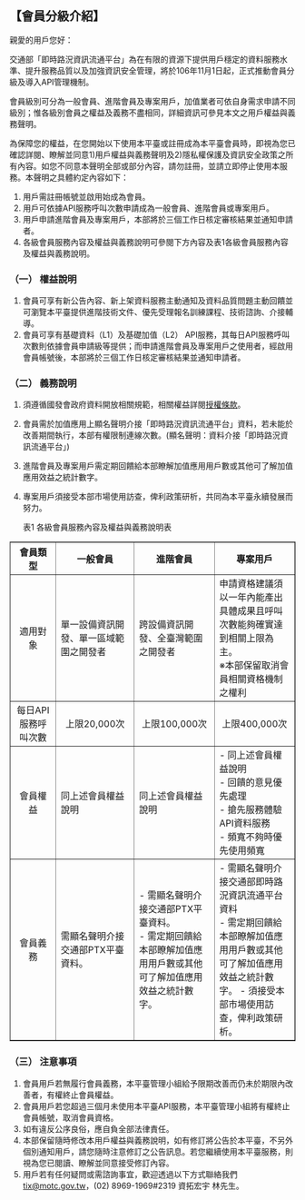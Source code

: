 ## 【會員分級介紹】

親愛的用戶您好：

交通部「即時路況資訊流通平台」為在有限的資源下提供用戶穩定的資料服務水準、提升服務品質以及加強資訊安全管理，將於106年11月1日起，正式推動會員分級及導入API管理機制。

會員級別可分為一般會員、進階會員及專案用戶，加值業者可依自身需求申請不同級別；惟各級別會員之權益及義務不盡相同，詳細資訊可參見本文之用戶權益與義務聲明。

為保障您的權益，在您開始以下使用本平臺或註冊成為本平臺會員時，即視為您已確認詳閱、瞭解並同意1)用戶權益與義務聲明</a>及2)隱私權保護及資訊安全政策</a>之所有內容。如您不同意本聲明全部或部分內容，請勿註冊，並請立即停止使用本服務。本聲明之具體約定內容如下：

1.	用戶需註冊帳號並啟用始成為會員。
2.	用戶可依據API服務呼叫次數申請成為一般會員、進階會員或專案用戶。
3.	用戶申請進階會員及專案用戶，本部將於三個工作日核定審核結果並通知申請者。
4.	各級會員服務內容及權益與義務說明可參閱下方內容及表1各級會員服務內容及權益與義務說明。

### （一）	權益說明
1.	會員可享有新公告內容、新上架資料服務主動通知及資料品質問題主動回饋並可瀏覽本平臺提供進階技術文件、優先受理報名訓練課程、技術諮詢、介接輔導。
2.	會員可享有基礎資料（L1）及基礎加值（L2） API服務，其每日API服務呼叫次數則依據會員申請級等提供；而申請進階會員及專案用戶之使用者，經啟用會員帳號後，本部將於三個工作日核定審核結果並通知申請者。

### （二）	義務說明
1. 須遵循國發會政府資料開放相關規範，相關權益詳閱<a href="https://ptx.transportdata.tw/PTX/APIS/Terms">授權條款</a>。
2. 會員需於加值應用上顯名聲明介接「即時路況資訊流通平台」資料，若未能於改善期間執行，本部有權限制連線次數。(顯名聲明：資料介接「即時路況資訊流通平台」)
3. 進階會員及專案用戶需定期回饋給本部瞭解加值應用用戶數或其他可了解加值應用效益之統計數字。
4. 專案用戶須接受本部市場使用訪查，俾利政策研析，共同為本平臺永續發展而努力。


   表1 各級會員服務內容及權益與義務說明表

<body>
<table border="1">
<tr><th width="80"><center>會員類型</center></th><th width="150">一般會員</th><th width="150">進階會員</th><th width="150">專案用戶</th></tr>
<tr><td height="100"><center>適用對象</center></td><td>單一設備資訊開發、單一區域範圍之開發者</td><td>跨設備資訊開發、全臺灣範圍之開發者</td><td>申請資格建議須以一年內能產出具體成果且呼叫次數能夠確實達到相關上限為主。<br>※本部保留取消會員相關資格機制之權利</br></td></tr>
<tr><td height="50"><center>每日API服務呼叫次數</center></td><td><center>上限20,000次</center></td><td><center>上限100,000次</center></td><td><center>上限400,000次</center></td></tr>
<tr><td height="100"><center>會員權益</center></td><td>同上述會員權益說明</td><td>同上述會員權益說明</td><td> - 同上述會員權益說明 <br> - 回饋的意見優先處理<br> -  搶先服務體驗API資料服務<br> - 頻寬不夠時優先使用頻寬</td></tr>
<tr><td height="100"><center>會員義務</center></td><td>需顯名聲明介接交通部PTX平臺資料。</td><td>- 需顯名聲明介接交通部PTX平臺資料。<br> - 需定期回饋給本部瞭解加值應用用戶數或其他可了解加值應用效益之統計數字。</td><td>- 需顯名聲明介接交通部即時路況資訊流通平台資料<br> - 需定期回饋給本部瞭解加值應用用戶數或其他可了解加值應用效益之統計數字。 - 須接受本部市場使用訪查，俾利政策研析。</td></tr>
</table>
</body>

### （三）	注意事項
1.	會員用戶若無履行會員義務，本平臺管理小組給予限期改善而仍未於期限內改善者，有權終止會員權益。
2.	會員用戶若您超過三個月未使用本平臺API服務，本平臺管理小組將有權終止會員帳號，取消會員資格。
3.	如有違反公序良俗，應自負全部法律責任。
4.	本部保留隨時修改本用戶權益與義務說明，如有修訂將公告於本平臺，不另外個別通知用戶，請您隨時注意修訂之公告訊息。若您繼續使用本平臺服務，則視為您已閱讀、瞭解並同意接受修訂內容。
5.	用戶若有任何疑問或需諮詢事宜，歡迎透過以下方式聯絡我們
tix@motc.gov.tw，(02) 8969-1969#2319 資拓宏宇 林先生。
